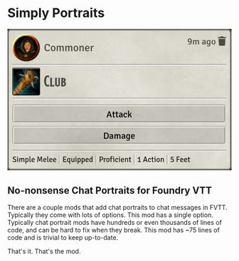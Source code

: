 # Simply Portraits

![Screenshot](assets/screenshot.webp)

## No-nonsense Chat Portraits for Foundry VTT

There are a couple mods that add chat portraits to chat messages in FVTT.
Typically they come with lots of options. This mod has a single option.
Typically chat portrait mods have hundreds or even thousands of lines of code,
and can be hard to fix when they break. This mod has ~75 lines of code and is
trivial to keep up-to-date.

That's it. That's the mod.
